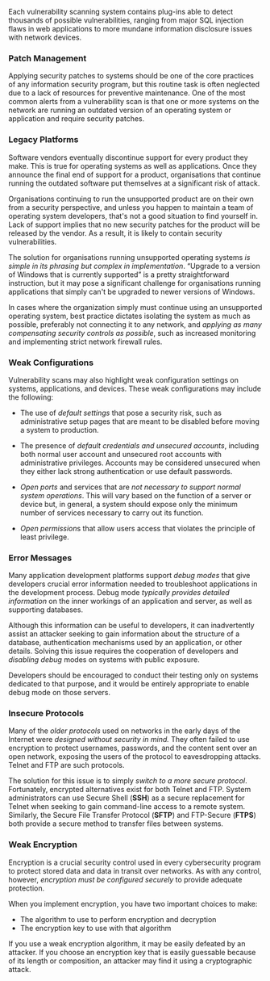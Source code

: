 
Each vulnerability scanning system contains plug-ins able to detect thousands of possible vulnerabilities, ranging from major SQL injection flaws in web applications to more mundane information disclosure issues with network devices.

### Patch Management

Applying security patches to systems should be one of the core practices of any information security program, but this routine task is often neglected due to a lack of resources for preventive maintenance. One of the most common alerts from a vulnerability scan is that one or more systems on the network are running an outdated version of an operating system or application and require security patches.

### Legacy Platforms

Software vendors eventually discontinue support for every product they make. This is true for operating systems as well as applications. Once they announce the final end of support for a product, organisations that continue running the outdated software put themselves at a significant risk of attack. 

Organisations continuing to run the unsupported product are on their own from a security perspective, and unless you happen to maintain a team of operating system developers, that's not a good situation to find yourself in. Lack of support implies that no new security patches for the product will be released by the vendor. As a result, it is likely to contain security vulnerabilities. 

The solution for organisations running unsupported operating systems *is simple in its phrasing but complex in implementation*. “Upgrade to a version of Windows that is currently supported” is a pretty straightforward instruction, but it may pose a significant challenge for organisations running applications that simply can't be upgraded to newer versions of Windows.

In cases where the organization simply must continue using an unsupported operating system, best practice dictates isolating the system as much as possible, preferably not connecting it to any network, and *applying as many compensating security controls as possible*, such as increased monitoring and implementing strict network firewall rules.

### Weak Configurations

Vulnerability scans may also highlight weak configuration settings on systems, applications, and devices. These weak configurations may include the following:

- The use of *default settings* that pose a security risk, such as administrative setup pages that are meant to be disabled before moving a system to production. 

- The presence of *default credentials and unsecured accounts*, including both normal user account and unsecured root accounts with administrative privileges. Accounts may be considered unsecured when they either lack strong authentication or use default passwords.

- *Open ports* and services that are *not necessary to support normal system operations*. This will vary based on the function of a server or device but, in general, a system should expose only the minimum number of services necessary to carry out its function.

- *Open permission*s that allow users access that violates the principle of least privilege.

### Error Messages

Many application development platforms support *debug modes* that give developers crucial error information needed to troubleshoot applications in the development process. Debug mode *typically provides detailed information* on the inner workings of an application and server, as well as supporting databases.

Although this information can be useful to developers, it can inadvertently assist an attacker seeking to gain information about the structure of a database, authentication mechanisms used by an application, or other details. Solving this issue requires the cooperation of developers and *disabling debug* modes on systems with public exposure.

Developers should be encouraged to conduct their testing only on systems dedicated to that purpose, and it would be entirely appropriate to enable debug mode on those servers.

### Insecure Protocols

Many of the *older protocols* used on networks in the early days of the Internet were *designed without security in mind.* They often failed to use encryption to protect usernames, passwords, and the content sent over an open network, exposing the users of the protocol to eavesdropping attacks. Telnet and FTP are such protocols.

The solution for this issue is to simply *switch to a more secure protocol*. Fortunately, encrypted alternatives exist for both Telnet and FTP. System administrators can use Secure Shell (**SSH**) as a secure replacement for Telnet when seeking to gain command-line access to a remote system. Similarly, the Secure File Transfer Protocol (**SFTP**) and FTP-Secure (**FTPS**) both provide a secure method to transfer files between systems.

### Weak Encryption

Encryption is a crucial security control used in every cybersecurity program to protect stored data and data in transit over networks. As with any control, however, *encryption must be configured securely* to provide adequate protection.

When you implement encryption, you have two important choices to make:

- The algorithm to use to perform encryption and decryption
- The encryption key to use with that algorithm

If you use a weak encryption algorithm, it may be easily defeated by an attacker. If you choose an encryption key that is easily guessable because of its length or composition, an attacker may find it using a cryptographic attack.
